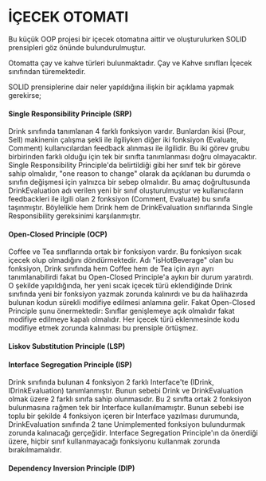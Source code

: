﻿# İÇECEK OTOMATI

Bu küçük OOP projesi bir içecek otomatına aittir ve oluşturulurken SOLID prensipleri göz önünde bulundurulmuştur.

Otomatta çay ve kahve türleri bulunmaktadır. 
Çay ve Kahve sınıfları İçecek sınıfından türemektedir.

SOLID prensiplerine dair neler yapıldığına ilişkin bir açıklama yapmak gerekirse;

#### **Single Responsibility Principle (SRP)** 
Drink sınıfında tanımlanan 4 farklı fonksiyon vardır. Bunlardan ikisi (Pour, Sell) makinenin çalışma şekli ile ilgiliyken diğer iki fonksiyon (Evaluate, Comment) kullanıcılardan feedback alınması ile ilgilidir. Bu iki görev grubu birbirinden farklı olduğu için tek bir sınıfta tanımlanması doğru olmayacaktır. Single Responsibility Principle'da belirtildiği gibi her sınıf tek bir göreve sahip olmalıdır, "one reason to change" olarak da açıklanan bu durumda o sınıfın değişmesi için yalnızca bir sebep olmalıdır. Bu amaç doğrultusunda DrinkEvaluation adı verilen yeni bir sınıf oluşturulmuştur ve kullanıcıların feedbackleri ile ilgili olan 2 fonksiyon (Comment, Evaluate) bu sınıfa taşınmıştır. Böylelikle hem Drink hem de DrinkEvaluation sınıflarında Single Responsibility gereksinimi karşılanmıştır.

#### **Open-Closed Principle (OCP)** 
Coffee ve Tea sınıflarında ortak bir fonksiyon vardır. Bu fonksiyon sıcak içecek olup olmadığını döndürmektedir. Adı "isHotBeverage" olan bu fonksiyon, Drink sınıfında hem Coffee hem de Tea için ayrı ayrı tanımlanabilirdi fakat bu Open-Closed Principle'a aykırı bir durum yaratırdı. O şekilde yapıldığında, her yeni sıcak içecek türü eklendiğinde Drink sınıfında yeni bir fonksiyon yazmak zorunda kalınırdı ve bu da halihazırda bulunan kodun sürekli modifiye edilmesi anlamına gelir. Fakat Open-Closed Principle şunu önermektedir: Sınıflar genişlemeye açık olmalıdır fakat modifiye edilmeye kapalı olmalıdır. Her içecek türü eklenmesinde kodu modifiye etmek zorunda kalınması bu prensiple örtüşmez.

#### **Liskov Substitution Principle (LSP)**

#### **Interface Segregation Principle (ISP)** 
Drink sınıfında bulunan 4 fonksiyon 2 farklı Interface'te (IDrink, IDrinkEvaluation) tanımlanmıştır. Bunun sebebi Drink ve DrinkEvaluation olmak üzere 2 farklı sınıfa sahip olunmasıdır. Bu 2 sınıfta ortak 2 fonksiyon bulunmasına rağmen tek bir Interface kullanılmamıştır. Bunun sebebi ise toplu bir şekilde 4 fonksiyon içeren bir Interface yazılması durumunda, DrinkEvaluation sınıfında 2 tane Unimplemented fonksiyon bulundurmak zorunda kalınacağı gerçeğidir. Interface Segregation Principle'ın da önerdiği üzere, hiçbir sınıf kullanmayacağı fonksiyonu kullanmak zorunda bırakılmamalıdır. 

#### **Dependency Inversion Principle (DIP)**
